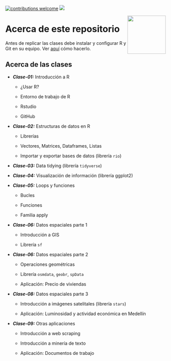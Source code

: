 [![contributions welcome](https://img.shields.io/badge/contributions-welcome-brightgreen.svg?style=flat)](https://github.com/taller-R/taller_r-202102/issues) ![](https://img.shields.io/github/followers/taller-R?style=social)

<img src="https://avatars0.githubusercontent.com/u/69440432?s=400&u=96b3e58c713578b563d5c3d3c259f34965ac8e33&v=4" align="right" width=120 height=120 alt="" />

# Acerca de este repositorio

Antes de replicar las clases debe instalar y configurar R y Git en su equipo. Ver [aquí](https://lectures-blog.gitlab.io/R-initial-setup/) cómo hacerlo.

## Acerca de las clases

* ***Clase-01:*** Introducción a R 
  
  + ¿Usar R?
  
  + Entorno de trabajo de R 
  
  + Rstudio
  
  + GitHub 

* ***Clase-02:*** Estructuras de datos en R

  + Librerías

  + Vectores, Matrices, Dataframes, Listas
  
  + Importar y exportar bases de datos (librería ``rio``)

* ***Clase-03:*** Data tidying (librería ``tidyverse``)

* ***Clase-04:*** Visualización de información (librería ggplot2)

* ***Clase-05:*** Loops y funciones
  
  + Bucles 
  
  + Funciones
  
  + Familia apply

* ***Clase-06:*** Datos espaciales parte 1

   + Introducción a GIS
   
   + Librería ``sf``

* ***Clase-06:*** Datos espaciales parte 2

   + Operaciones geométricas
   
   + Librería ``osmdata``, ``geobr``, ``spData``
   
   + Aplicación: Precio de viviendas

* ***Clase-08:*** Datos espaciales parte 3

   + Introducción a imágenes satelitales (librería ``stars``)
   
   + Aplicación: Luminosidad y actividad económica en Medellín

* ***Clase-09:*** Otras aplicaciones

  + Introducción a web scraping

  + Introducción a minería de texto
  
  + Aplicación: Documentos de trabajo
  
  

